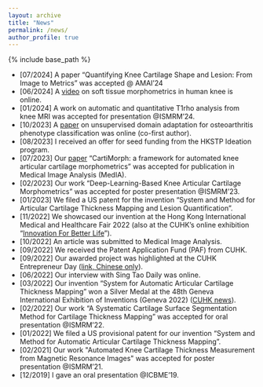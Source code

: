 ```yaml
---
layout: archive
title: "News"
permalink: /news/
author_profile: true
---
```


{% include base_path %}



* [07/2024] A paper “Quantifying Knee Cartilage Shape and Lesion: From Image to Metrics” was accepted @ AMAI’24
* [06/2024] A [video](https://www.youtube.com/watch?v=8DbyavsZhF4) on soft tissue morphometrics in human knee is online.
* [01/2024] A work on automatic and quantitative T1rho analysis from knee MRI was accepted for presentation @ISMRM’24.
* [10/2023] A [paper](https://qims.amegroups.org/article/view/118224/html) on unsupervised domain adaptation for osteoarthritis phenotype classification was online (co-first author).
* [08/2023] I received an offer for seed funding from the HKSTP Ideation program.
* [07/2023] Our [paper](https://doi.org/10.1016/j.media.2023.103035) “CartiMorph: a framework for automated knee articular cartilage morphometrics” was accepted for publication in Medical Image Analysis (MedIA).
* [02/2023] Our work “Deep-Learning-Based Knee Articular Cartilage Morphometrics” was accepted for poster presentation @ISMRM’23.
* [01/2023] We filed a US patent for the invention “System and Method for Articular Cartilage Thickness Mapping and Lesion Quantification”.
* [11/2022] We showcased our invention at the Hong Kong International Medical and Healthcare Fair 2022 (also at the CUHK’s online exhibition “[Innovation For Better Life](https://exhibition.cintec.cuhk.edu.hk/projects/system-for-automatic-articular-cartilage-thickness-mapping/)”).
* [10/2022] An article was submitted to Medical Image Analysis.
* [09/2022] We received the Patent Application Fund (PAF) from CUHK.
* [09/2022] Our awarded project was highlighted at the CUHK Entrepreneur Day ([link, Chinese only](https://www.cuhkeday2022.com/post/genevainventions)).
* [06/2022] Our interview with Sing Tao Daily was online.
* [03/2022] Our invention “System for Automatic Articular Cartilage Thickness Mapping” won a Silver Medal at the 48th Geneva International Exhibition of Inventions (Geneva 2022) ([CUHK news](https://www.cpr.cuhk.edu.hk/en/press/cuhk-innovations-excel-at-the-international-exhibition-of-inventions-geneva-2022/
  )).
* [02/2022] Our work “A Systematic Cartilage Surface Segmentation Method for Cartilage Thickness Mapping” was accepted for oral presentation @ISMRM’22.
* [01/2022] We filed a US provisional patent for our invention “System and Method for Automatic Articular Cartilage Thickness Mapping”.
* [02/2021] Our work "Automated Knee Cartilage Thickness Measurement from Magnetic Resonance Images" was accepted for poster presentation @ISMRM’21.
* [12/2019] I gave an oral presentation @ICBME’19.